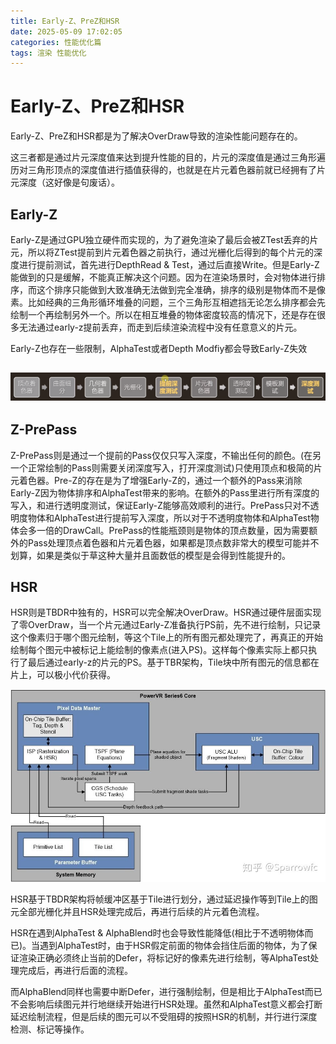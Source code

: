 ```yaml
---
title: Early-Z、PreZ和HSR
date: 2025-05-09 17:02:05
categories: 性能优化篇
tags: 渲染 性能优化
---
```


# Early-Z、PreZ和HSR

Early-Z、PreZ和HSR都是为了解决OverDraw导致的渲染性能问题存在的。

这三者都是通过片元深度值来达到提升性能的目的，片元的深度值是通过三角形遍历对三角形顶点的深度值进行插值获得的，也就是在片元着色器前就已经拥有了片元深度（这好像是句废话）。

## Early-Z

Early-Z是通过GPU独立硬件而实现的，为了避免渲染了最后会被ZTest丢弃的片元，所以将ZTest提前到片元着色器之前执行，通过光栅化后得到的每个片元的深度进行提前测试，首先进行DepthRead & Test，通过后直接Write。但是Early-Z能做到的只是缓解，不能真正解决这个问题。因为在渲染场景时，会对物体进行排序，而这个排序只能做到大致准确无法做到完全准确，排序的级别是物体而不是像素。比如经典的三角形循环堆叠的问题，三个三角形互相遮挡无论怎么排序都会先绘制一个再绘制另外一个。所以在相互堆叠的物体密度较高的情况下，还是存在很多无法通过early-z提前丢弃，而走到后续渲染流程中没有任意意义的片元。

Early-Z也存在一些限制，AlphaTest或者Depth Modfiy都会导致Early-Z失效

## ![i1](Early-Z、PreZ和HSR\i1.png)

## Z-PrePass

Z-PrePass则是通过一个提前的Pass仅仅只写入深度，不输出任何的颜色。(在另一个正常绘制的Pass则需要关闭深度写入，打开深度测试)只使用顶点和极简的片元着色器。Pre-Z的存在是为了增强Early-Z的，通过一个额外的Pass来消除Early-Z因为物体排序和AlphaTest带来的影响。在额外的Pass里进行所有深度的写入，和进行透明度测试，保证Early-Z能够高效顺利的进行。PrePass只对不透明度物体和AlphaTest进行提前写入深度，所以对于不透明度物体和AlphaTest物体会多一倍的DrawCall。PrePass的性能瓶颈则是物体的顶点数量，因为需要额外的Pass处理顶点着色器和片元着色器，如果都是顶点数非常大的模型可能并不划算，如果是类似于草这种大量并且面数低的模型是会得到性能提升的。

## HSR

HSR则是TBDR中独有的，HSR可以完全解决OverDraw。HSR通过硬件层面实现了零OverDraw，当一个片元通过Early-Z准备执行PS前，先不进行绘制，只记录这个像素归于哪个图元绘制，等这个Tile上的所有图元都处理完了，再真正的开始绘制每个图元中被标记上能绘制的像素点(进入PS)。这样每个像素实际上都只执行了最后通过early-z的片元的PS。基于TBR架构，Tile块中所有图元的信息都在片上，可以极小代价获得。

![i2](Early-Z、PreZ和HSR\i2.png)

HSR基于TBDR架构将帧缓冲区基于Tile进行划分，通过延迟操作等到Tile上的图元全部光栅化并且HSR处理完成后，再进行后续的片元着色流程。

HSR在遇到AlphaTest & AlphaBlend时也会导致性能降低(相比于不透明物体而已)。当遇到AlphaTest时，由于HSR假定前面的物体会挡住后面的物体，为了保证渲染正确必须终止当前的Defer，将标记好的像素先进行绘制，等AlphaTest处理完成后，再进行后面的流程。

而AlphaBlend同样也需要中断Defer，进行强制绘制，但是相比于AlphaTest而已不会影响后续图元并行地继续开始进行HSR处理。虽然和AlphaTest意义都会打断延迟绘制流程，但是后续的图元可以不受阻碍的按照HSR的机制，并行进行深度检测、标记等操作。
